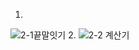 1.
![2-1끝말잇기](https://user-images.githubusercontent.com/80961795/125183618-f032f880-e252-11eb-976f-f20c0ae69f03.PNG)
2.
![2-2 계산기](https://user-images.githubusercontent.com/80961795/125183620-f2955280-e252-11eb-9ae0-d27941fed910.PNG)
